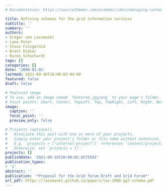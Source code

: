 ```yaml
---
# Documentation: https://sourcethemes.com/academic/docs/managing-content/

title: Defining schemas for the grid information services
subtitle: ''
summary: ''
authors:
- Gregor von Laszewski
- Lane Peter
- Steve Fitzgerald
- Brett Didier
- Karen Schuchardt
tags: []
categories: []
date: '2000-01-01'
lastmod: 2021-09-16T16:08:02-04:00
featured: false
draft: false

# Featured image
# To use, add an image named `featured.jpg/png` to your page's folder.
# Focal points: Smart, Center, TopLeft, Top, TopRight, Left, Right, BottomLeft, Bottom, BottomRight.
image:
  caption: ''
  focal_point: ''
  preview_only: false

# Projects (optional).
#   Associate this post with one or more of your projects.
#   Simply enter your project's folder or file name without extension.
#   E.g. `projects = ["internal-project"]` references `content/project/deep-learning/index.md`.
#   Otherwise, set `projects = []`.
projects: []
publishDate: '2021-09-16T20:08:02.857559Z'
publication_types:
- '1'
abstract: ''
publication: '*Proposal for the Grid forum Draft and Grid Forum*'
url_pdf: https://laszewski.github.io/papers/las-2000-ggf-schema.pdf
---
```

